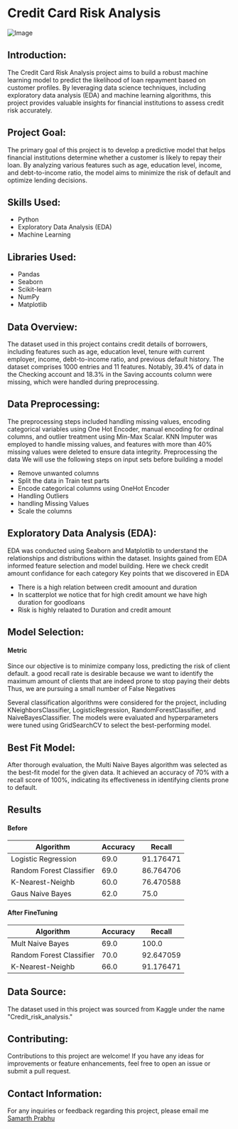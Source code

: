 # Credit Card Risk Analysis
![Image](https://img.freepik.com/free-vector/risk-management-concept-illustration_114360-7037.jpg?t=st=1715780785~exp=1715784385~hmac=0f11b35256075d85a7dec855271d5ea94483e4b6b55bfd883dd91d843166a73b&w=740)
## Introduction:
The Credit Card Risk Analysis project aims to build a robust machine learning model to predict the likelihood of loan repayment based on customer profiles. By leveraging data science techniques, including exploratory data analysis (EDA) and machine learning algorithms, this project provides valuable insights for financial institutions to assess credit risk accurately.

## Project Goal:
The primary goal of this project is to develop a predictive model that helps financial institutions determine whether a customer is likely to repay their loan. By analyzing various features such as age, education level, income, and debt-to-income ratio, the model aims to minimize the risk of default and optimize lending decisions.

## Skills Used:
- Python
- Exploratory Data Analysis (EDA)
- Machine Learning

## Libraries Used:
- Pandas
- Seaborn
- Scikit-learn
- NumPy
- Matplotlib

## Data Overview:
The dataset used in this project contains credit details of borrowers, including features such as age, education level, tenure with current employer, income, debt-to-income ratio, and previous default history. The dataset comprises 1000 entries and 11 features. Notably, 39.4% of data in the Checking account and 18.3% in the Saving accounts column were missing, which were handled during preprocessing.

## Data Preprocessing:
The preprocessing steps included handling missing values, encoding categorical variables using One Hot Encoder, manual encoding for ordinal columns, and outlier treatment using Min-Max Scalar. KNN Imputer was employed to handle missing values, and features with more than 40% missing values were deleted to ensure data integrity.
Preprocessing the data We will use the following steps on input sets before building a model
- Remove unwanted columns
- Split the data in Train test parts
- Encode categorical columns using OneHot Encoder
- Handling Outliers
- handling Missing Values
- Scale the columns

## Exploratory Data Analysis (EDA):
EDA was conducted using Seaborn and Matplotlib to understand the relationships and distributions within the dataset. Insights gained from EDA informed feature selection and model building.
Here we check credit amount confidance for each category
Key points that we discovered in EDA
- There is a high relation between credit amoount and duration
- In scatterplot we notice that for high credit amount we have high duration for goodloans
- Risk is highly relaated to Duration and credit amount

## Model Selection:
#### Metric 
Since our objective is to minimize company loss, predicting the risk of client default. a good recall rate is desirable because we want to identify the maximum amount of clients that are indeed prone to stop paying their debts Thus, we are pursuing a small number of False Negatives <br>

Several classification algorithms were considered for the project, including KNeighborsClassifier, LogisticRegression, RandomForestClassifier, and NaiveBayesClassifier. The models were evaluated and hyperparameters were tuned using GridSearchCV to select the best-performing model.

## Best Fit Model:
After thorough evaluation, the Multi Naive Bayes algorithm was selected as the best-fit model for the given data. It achieved an accuracy of 70% with a recall score of 100%, indicating its effectiveness in identifying clients prone to default.

## Results
#### Before 
| Algorithm                | Accuracy | Recall     |
|--------------------------|----------|------------|
| Logistic Regression     | 69.0     | 91.176471  |
| Random Forest Classifier| 69.0     | 86.764706  |
| K-Nearest-Neighb        | 60.0     | 76.470588  |
| Gaus Naive Bayes        | 62.0     | 75.0       |

#### After FineTuning
| Algorithm                | Accuracy | Recall     |
|--------------------------|----------|------------|
| Mult Naive Bayes        | 69.0     | 100.0      |
| Random Forest Classifier| 70.0     | 92.647059  |
| K-Nearest-Neighb        | 66.0     | 91.176471  |

## Data Source:
The dataset used in this project was sourced from Kaggle under the name "Credit_risk_analysis."



## Contributing:
Contributions to this project are welcome! 
If you have any ideas for improvements or feature enhancements, feel free to open an issue or submit a pull request.


## Contact Information:
For any inquiries or feedback regarding this project, please email me [Samarth Prabhu](prabhusamarth001@gmail.com)
